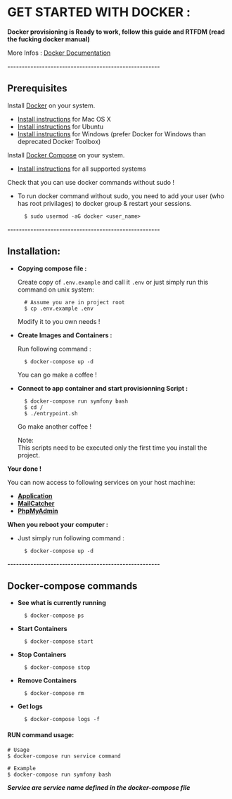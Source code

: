 # GET STARTED WITH DOCKER :

**Docker provisioning is Ready to work, follow this guide and RTFDM (read the fucking docker manual)**

More Infos :
[Docker Documentation](https://docs.docker.com/)

**-----------------------------------------------------**

## Prerequisites

Install [Docker](https://www.docker.com/) on your system.

- [Install instructions](https://docs.docker.com/installation/mac/) for Mac OS X
- [Install instructions](https://docs.docker.com/installation/ubuntulinux/) for Ubuntu
- [Install instructions](https://docs.docker.com/engine/installation/windows/) for Windows (prefer Docker for Windows than deprecated Docker Toolbox)

Install [Docker Compose](http://docs.docker.com/compose/) on your system.

- [Install instructions](https://docs.docker.com/installation/) for all supported systems

Check that you can use docker commands without sudo !
- To run docker command without sudo, you need to add your user (who has root privilages) to docker group & restart your sessions.
      
        $ sudo usermod -aG docker <user_name>

**-----------------------------------------------------**

## Installation:

* **Copying compose file :**   

  Create copy of `.env.example` and call it `.env` or just simply run this command on unix system:
  
        # Assume you are in project root
        $ cp .env.example .env
        
  Modify it to you own needs !

* **Create Images and Containers :**

    Run following command :
    
        $ docker-compose up -d
        
    You can go make a coffee !

* **Connect to app container and start provisionning Script :**  
    
        $ docker-compose run symfony bash
        $ cd /
        $ ./entrypoint.sh
        
    Go make another coffee !
    
    Note:  
    This scripts need to be executed only the first time you install the project.

**Your done !**

You can now access to following services on your host machine:

- **[Application](http://gyverproject.dev/)**
- **[MailCatcher](http://localhost:1080)**
- **[PhpMyAdmin](http://localhost:8080)**

**When you reboot your computer :**  
- Just simply run following command :

        $ docker-compose up -d

**-----------------------------------------------------**
        
## Docker-compose commands

* **See what is currently running**
    
        $ docker-compose ps
    
* **Start Containers**
    
        $ docker-compose start
    
* **Stop Containers**
    
        $ docker-compose stop
    
* **Remove Containers**
    
        $ docker-compose rm
    
* **Get logs**
    
        $ docker-compose logs -f

#### RUN command usage: 
    
    # Usage
    $ docker-compose run service command
        
    # Example
    $ docker-compose run symfony bash
        
**_Service are service name defined in the docker-compose file_**  
